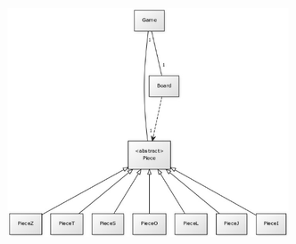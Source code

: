 ![Luokkakaavio](https://raw.githubusercontent.com/kordaniel/ot-harjoitustyo/master/dokumentaatio/kuvat/tetris_luokkakaavio.jpg)  
